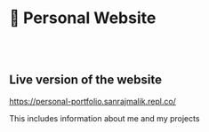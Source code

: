 # 👋 Personal Website
<br> <br>

## Live version of the website
https://personal-portfolio.sanrajmalik.repl.co/

 This includes information about me and my projects
